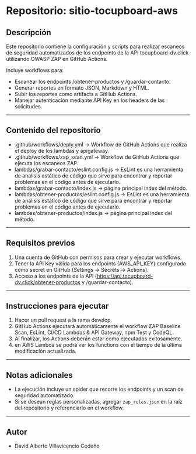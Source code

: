 # Repositorio: sitio-tocupboard-aws

## Descripción

Este repositorio contiene la configuración y scripts para realizar escaneos de seguridad automatizados de los endpoints de la API tocupboard-dv.click utilizando OWASP ZAP en GitHub Actions.  

Incluye workflows para:

- Escanear los endpoints /obtener-productos y /guardar-contacto.
- Generar reportes en formato JSON, Markdown y HTML.
- Subir los reportes como artifacts a GitHub Actions.
- Manejar autenticación mediante API Key en los headers de las solicitudes.

---

## Contenido del repositorio
- .github/workflows/deply.yml → Workflow de GitHub Actions que realiza el deploy de los lambdas y apigateway.
- .github/workflows/zap_scan.yml → Workflow de GitHub Actions que ejecuta los escaneos ZAP.  
- lambdas/grabar-contacto/eslint.config.js → EsLint es una herramienta de analisis estático de código que sirve para encontrar y reportar problemas en el código antes de ejecutarlo.
- lambdas/grabar-contacto/index.js → página principal index del método.
- lambdas/obtener-productos/eslint.config.js → EsLint es una herramienta de analisis estático de código que sirve para encontrar y reportar problemas en el código antes de ejecutarlo.
- lambdas/obtener-productos/index.js → página principal index del método.

---

## Requisitos previos

1. Una cuenta de GitHub con permisos para crear y ejecutar workflows.  
2. Tener la API Key válida para los endpoints (AWS_API_KEY) configurada como secret en GitHub (Settings → Secrets → Actions).  
3. Acceso a los endpoints de la API (https://api.tocupboard-dv.click/obtener-productos y /guardar-contacto).

---

## Instrucciones para ejecutar

1. Hacer un pull request a la rama develop.  
2. GitHub Actions ejecutará automáticamente el workflow ZAP Baseline Scan, EsLint, CI/CD Lambdas & API Gateway, npm Test y CodeQL.  
3. Al finalizar, los Actions deberán estar como ejecutados exitosamente.  
4. en AWS Lambda se podrá ver los functions con el tiempo de la última modificación actualizada.

---

## Notas adicionales

- La ejecución incluye un spider que recorre los endpoints y un scan de seguridad automatizado.  
- Si se desean reglas personalizadas, agregar `zap_rules.json` en la raíz del repositorio y referenciarlo en el workflow.

---

## Autor

- David Alberto Villavicencio Cedeño
